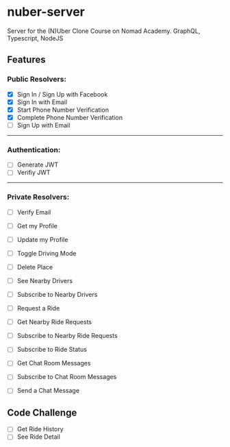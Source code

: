 # nuber-server

Server for the (N)Uber Clone Course on Nomad Academy. GraphQL, Typescript, NodeJS

## Features

### Public Resolvers:

- [X] Sign In / Sign Up with Facebook
- [x] Sign In with Email
- [x] Start Phone Number Verification
- [x] Complete Phone Number Verification
- [ ] Sign Up with Email

---

### Authentication:
- [ ] Generate JWT
- [ ] Verifiy JWT

---

### Private Resolvers:
- [ ] Verify Email
- [ ] Get my Profile
- [ ] Update my Profile
- [ ] Toggle Driving Mode

- [ ] Delete Place
- [ ] See Nearby Drivers
- [ ] Subscribe to Nearby Drivers
- [ ] Request a Ride
- [ ] Get Nearby Ride Requests
- [ ] Subscribe to Nearby Ride Requests
- [ ] Subscribe to Ride Status
- [ ] Get Chat Room Messages
- [ ] Subscribe to Chat Room Messages
- [ ] Send a Chat Message

 ## Code Challenge

 - [ ] Get Ride History
- [ ] See Ride Detail